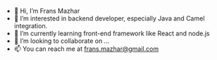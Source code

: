 - 👋 Hi, I’m Frans Mazhar
- 👀 I’m interested in backend developer, especially Java and Camel integration.
- 🌱 I’m currently learning front-end framework like React and node.js
- 💞️ I’m looking to collaborate on ...
- 📫 You can reach me at frans.mazhar@gmail.com

<!---
Fransmzh1/Fransmzh1 is a ✨ special ✨ repository because its `README.md` (this file) appears on your GitHub profile.
You can click the Preview link to take a look at your changes.
--->
